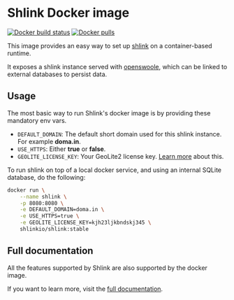 # Shlink Docker image

[![Docker build status](https://img.shields.io/github/workflow/status/shlinkio/shlink/Build%20docker%20image?logo=docker&style=flat-square)](https://github.com/shlinkio/shlink/actions?query=workflow%3A%22Build+docker+image%22)
[![Docker pulls](https://img.shields.io/docker/pulls/shlinkio/shlink.svg?logo=docker&style=flat-square)](https://hub.docker.com/r/shlinkio/shlink/)

This image provides an easy way to set up [shlink](https://shlink.io) on a container-based runtime.

It exposes a shlink instance served with [openswoole](https://www.swoole.co.uk/), which can be linked to external databases to persist data.

## Usage

The most basic way to run Shlink's docker image is by providing these mandatory env vars.

* `DEFAULT_DOMAIN`: The default short domain used for this shlink instance. For example **doma.in**.
* `USE_HTTPS`: Either **true** or **false**.
* `GEOLITE_LICENSE_KEY`: Your GeoLite2 license key. [Learn more](https://shlink.io/documentation/geolite-license-key/) about this.

To run shlink on top of a local docker service, and using an internal SQLite database, do the following:

```bash
docker run \
    --name shlink \
    -p 8080:8080 \
    -e DEFAULT_DOMAIN=doma.in \
    -e USE_HTTPS=true \
    -e GEOLITE_LICENSE_KEY=kjh23ljkbndskj345 \
    shlinkio/shlink:stable
```

## Full documentation

All the features supported by Shlink are also supported by the docker image.

If you want to learn more, visit the [full documentation](https://shlink.io/documentation/install-docker-image/).
